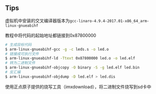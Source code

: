 ## Tips



虚拟机中安装的交叉编译器版本为`gcc-linaro-4.9.4-2017.01-x86_64_arm-linux-gnueabihf`

教程中将代码的起始地址都链接到0x87800000

```bash
# 生成目标代码
$ arm-linux-gnueabihf-gcc -g -c leds.s -o led.o
# 链接成可执行文件
$ arm-linux-gnueabihf-ld -Ttext 0x87800000 led.o -o led.elf
# 转为二进制文件
$ arm-linux-gnueabihf-objcopy -O binary -S -g led.elf led.bin
# 反汇编
$ arm-linux-gnueabihf-objdump -D led.elf > led.dis
```



使用正点原子提供的烧写工具（imxdownload），将二进制文件烧写到sd卡中
